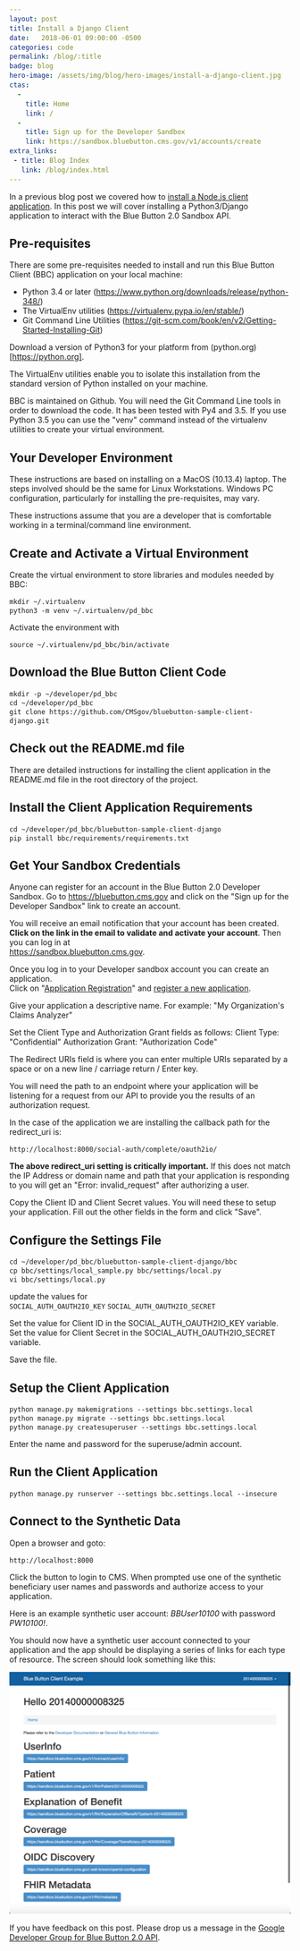 ```yaml
---
layout: post
title: Install a Django Client
date:   2018-06-01 09:00:00 -0500
categories: code
permalink: /blog/:title
badge: blog
hero-image: /assets/img/blog/hero-images/install-a-django-client.jpg
ctas:
  -
    title: Home
    link: /
  -
    title: Sign up for the Developer Sandbox
    link: https://sandbox.bluebutton.cms.gov/v1/accounts/create
extra_links:
 - title: Blog Index
   link: /blog/index.html
---
```


In a previous blog post we covered how to
[install a Node.js client application](https://bluebutton.cms.gov/blog/Installing-a-Nodejs-client-application.html).
In this post we will cover installing a Python3/Django application to interact with the Blue Button 2.0 Sandbox API.

## Pre-requisites

There are some pre-requisites needed to install and run this Blue Button Client (BBC) application on your
local machine:

- Python 3.4 or later (https://www.python.org/downloads/release/python-348/)
- The VirtualEnv utilities (https://virtualenv.pypa.io/en/stable/)
- Git Command Line Utilities (https://git-scm.com/book/en/v2/Getting-Started-Installing-Git)

Download a version of Python3 for your platform from (python.org)[https://python.org].

The VirtualEnv utilities enable you to isolate this installation from the standard version of Python installed
on your machine.

BBC is maintained on Github. You will need the Git Command Line tools
in order to download the code. It has been tested with Py4 and 3.5. If you use Python 3.5 you can
use the "venv" command instead of the virtualenv utilities to create your virtual environment.

## Your Developer Environment

These instructions are based on installing on a MacOS (10.13.4) laptop. The steps involved should be the same
for Linux Workstations. Windows PC configuration, particularly for installing the pre-requisites, may vary.

These instructions assume that you are a developer that is comfortable working in a terminal/command line
environment.

## Create and Activate a Virtual Environment

Create the virtual environment to store libraries and modules needed by BBC:

    mkdir ~/.virtualenv
    python3 -m venv ~/.virtualenv/pd_bbc

Activate the environment with

    source ~/.virtualenv/pd_bbc/bin/activate

## Download the Blue Button Client Code

    mkdir -p ~/developer/pd_bbc
    cd ~/developer/pd_bbc
    git clone https://github.com/CMSgov/bluebutton-sample-client-django.git

## Check out the README.md file

There are detailed instructions for installing the client application in the README.md file in the
root directory of the project.

## Install the Client Application Requirements

    cd ~/developer/pd_bbc/bluebutton-sample-client-django
    pip install bbc/requirements/requirements.txt

## Get Your Sandbox Credentials

Anyone can register for an account in the Blue Button 2.0 Developer Sandbox. Go to
<a href="https://bluebutton.cms.gov" target="_blank">https://bluebutton.cms.gov</a>
and click on the "Sign up for the Developer Sandbox" link to create an account.

You will receive an email notification that your account has been created.
**Click on the link in the email to validate and activate your account**.
Then you can log in at   
<a href="https://sandbox.bluebutton.cms.gov" target="_blank">https://sandbox.bluebutton.cms.gov</a>.

Once you log in to your Developer sandbox account you can create an application.  
Click on "[Application Registration](https://sandbox.bluebutton.cms.gov/v1/o/applications/)" and
[register a new application](https://sandbox.bluebutton.cms.gov/v1/o/applications/register/).

Give your application a descriptive name. For example:
"My Organization's Claims Analyzer"

Set the Client Type and Authorization Grant fields as follows:
Client Type: "Confidential"
Authorization Grant: "Authorization Code"

The Redirect URIs field is where you can enter multiple URIs separated by a space or on a new line /
carriage return / Enter key.

You will need the path to an endpoint where your application will be listening for a request
from our API to provide you the results of an authorization request.

In the case of the application we are installing the callback path for the redirect_uri is:

    http://localhost:8000/social-auth/complete/oauth2io/

**The above redirect_uri setting is critically important.** If this does not match the IP Address or
domain name and path that your application is responding to you will get an "Error: invalid_request" after
authorizing a user.

Copy the Client ID and Client Secret values. You will need these to setup your application.
Fill out the other fields in the form and click "Save".

## Configure the Settings File

    cd ~/developer/pd_bbc/bluebutton-sample-client-django/bbc
    cp bbc/settings/local_sample.py bbc/settings/local.py
    vi bbc/settings/local.py

update the values for     
    `SOCIAL_AUTH_OAUTH2IO_KEY`
    `SOCIAL_AUTH_OAUTH2IO_SECRET`

Set the value for Client ID in the SOCIAL_AUTH_OAUTH2IO_KEY variable.
Set the value for Client Secret in the SOCIAL_AUTH_OAUTH2IO_SECRET variable.

Save the file.

## Setup the Client Application

    python manage.py makemigrations --settings bbc.settings.local
    python manage.py migrate --settings bbc.settings.local
    python manage.py createsuperuser --settings bbc.settings.local

Enter the name and password for the superuse/admin account.

## Run the Client Application

    python manage.py runserver --settings bbc.settings.local --insecure

## Connect to the Synthetic Data

Open a browser and goto:

    http://localhost:8000

Click the button to login to CMS. When prompted use one of the synthetic beneficiary user names
and passwords and authorize access to your application.

Here is an example synthetic user account: *BBUser10100* with password *PW10100!*.

You should now have a synthetic user account connected to your application and the app
should be displaying a series of links for each type of resource. The screen should look
something like this:

![Sample Django Client App](/assets/img/blog/sample_django_client.png)

If you have feedback on this post. Please drop us a message in the
[Google Developer Group for Blue Button 2.0 API](https://groups.google.com/forum/#!forum/developer-group-for-cms-blue-button-api).
